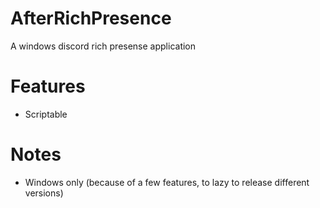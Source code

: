 # AfterRichPresence
A windows discord rich presense application

# Features
- Scriptable

# Notes
- Windows only (because of a few features, to lazy to release different versions)
